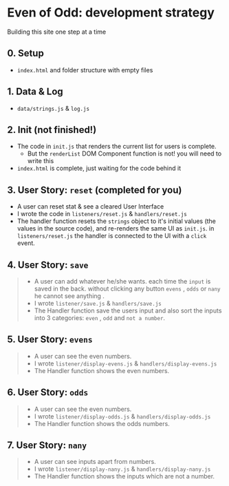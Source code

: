 # Even of Odd: development strategy

Building this site one step at a time

## 0. Setup

* `index.html` and folder structure with empty files

## 1. Data & Log

* `data/strings.js` & `log.js`

## 2. Init (not finished!)

* The code in `init.js` that renders the current list for users is complete.
  * But the `renderList` DOM Component function is not!  you will need to write this
* `index.html` is complete, just waiting for the code behind it

## 3. User Story: `reset` (completed for you)

* A user can reset stat & see a cleared User Interface
* I wrote the code in `listeners/reset.js` & `handlers/reset.js`
* The handler function resets the `strings` object to it's initial values (the values in the source code), and re-renders the same UI as `init.js`.  in `listeners/reset.js` the handler is connected to the UI with a `click` event.

## 4. User Story: `save`

> * A user can add whatever he/she wants. each time the `input` is saved in the back. without clicking any button `evens` , `odds` or `nany` he cannot see anything .
> * I wrote `listener/save.js` &  `handlers/save.js`
> * The Handler function save the users input and also sort the inputs into 3 categories: `even` , `odd` and `not a number`.

## 5. User Story: `evens`

> * A user can see the even numbers. 
> * I wrote `listener/display-evens.js` &  `handlers/display-evens.js`
> * The Handler function shows the even numbers.

## 6. User Story: `odds`

> * A user can see the even numbers. 
> * I wrote `listener/display-odds.js` &  `handlers/display-odds.js`
> * The Handler function shows the odds numbers.

## 7. User Story: `nany`

> * A user can see inputs apart from numbers. 
> * I wrote `listener/display-nany.js` &  `handlers/display-nany.js`
> * The Handler function shows the inputs which are not a number.
